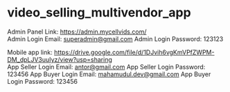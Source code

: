 # video_selling_multivendor_app
Admin Panel Link: https://admin.mycellvids.com/ <br/>
 Admin Login Email: superadmin@gmail.com
 Admin Login Password: 123123
 
Mobile app link: https://drive.google.com/file/d/1DJvih6vgKmVPfZWPM-DM_dpLJV3uuIyz/view?usp=sharing <br/>
 App Seller Login Email: antor@gmail.com
 App Seller Login Password: 123456
 App Buyer Login Email: mahamudul.dev@gmail.com
 App Buyer Login Password: 123456
